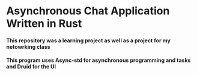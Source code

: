 # Asynchronous Chat Application Written in Rust
#### This repository was a learning project as well as a project for my netowrking class
#### This program uses Async-std for asynchronous programming and tasks and Druid for the UI
